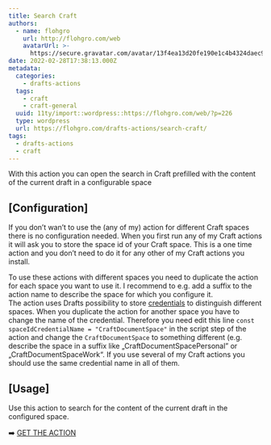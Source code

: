 ```yaml
---
title: Search Craft
authors:
  - name: flohgro
    url: http://flohgro.com/web
    avatarUrl: >-
      https://secure.gravatar.com/avatar/13f4ea13d20fe190e1c4b4324daec918?s=96&d=mm&r=g
date: 2022-02-28T17:38:13.000Z
metadata:
  categories:
    - drafts-actions
  tags:
    - craft
    - craft-general
  uuid: 11ty/import::wordpress::https://flohgro.com/web/?p=226
  type: wordpress
  url: https://flohgro.com/drafts-actions/search-craft/
tags:
  - drafts-actions
  - craft
---
```

With this action you can open the search in Craft prefilled with the content of the current draft in a configurable space

## \[Configuration\]

If you don’t wan’t to use the (any of my) action for different Craft spaces there is no configuration needed. When you first run any of my Craft actions it will ask you to store the space id of your Craft space. This is a one time action and you don’t need to do it for any other of my Craft actions you install.

To use these actions with different spaces you need to duplicate the action for each space you want to use it. I recommend to e.g. add a suffix to the action name to describe the space for which you configure it.  
The action uses Drafts possibility to store [credentials](https://docs.getdrafts.com/docs/settings/credentials) to distinguish different spaces. When you duplicate the action for another space you have to change the name of the credential. Therefore you need edit this line `const spaceIdCredentialName = "CraftDocumentSpace"` in the script step of the action and change the `CraftDocumentSpace` to something different (e.g. describe the space in a suffix like „CraftDocumentSpacePersonal” or „CraftDocumentSpaceWork“. If you use several of my Craft actions you should use the same credential name in all of them.

## \[Usage\]

Use this action to search for the content of the current draft in the configured space.

➡️ [GET THE ACTION](https://directory.getdrafts.com/a/1jL)